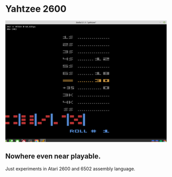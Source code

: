 Yahtzee 2600
============

![Screen shot 1](https://raw.githubusercontent.com/JeremyJStarcher/Yahtzee_2600/master/docs/screenshot1.png)

## Nowhere even near playable.

Just experiments in Atari 2600 and 6502 assembly language.
